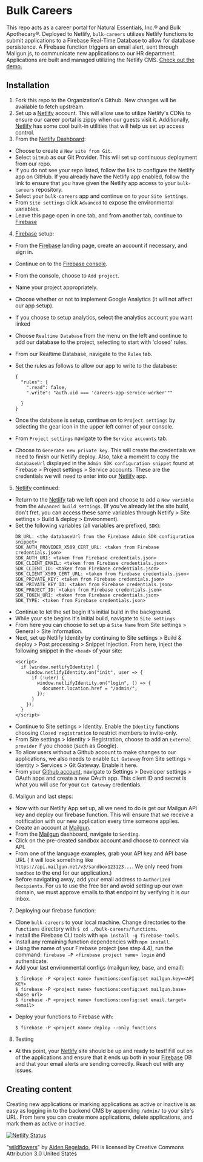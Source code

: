 # Bulk Careers

This repo acts as a career portal for Natural Essentials, Inc.® and Bulk
Apothecary®. Deployed to Netlify, `bulk-careers` utilizes Netlify functions to
submit applications to a Firebase Real-Time Database to allow for database
persistence. A Firebase function triggers an email alert, sent through
Mailgun.js, to communicate new applications to our HR department. Applications
are built and managed utilizing the Netlify CMS.  [Check out the demo.]

## Installation

1. Fork this repo to the Organization's Github. New changes will be available
   to fetch upstream.
2. Set up a [Netlify] account. This will allow use to utilize Netlify's CDNs to
   ensure our career portal is zippy when our guests visit it. Additionally,
   [Netlify] has some cool built-in utilities that will help us set up access
   control.
3. From the [Netlify Dashboard]:

- Choose to create a `New site from Git`.
- Select `GitHub` as our Git Provider. This will set up continuous deployment
  from our repo.
- If you do not see your repo listed, follow the link to configure the Netlify
  app on GitHub. If you already have the Netlify app enabled, follow the link
  to ensure that you have given the Netlify app access to your `bulk-careers`
  repository.
- Select your `bulk-careers` app and continue on to your `Site Settings`.
- From `Site settings` click `Advanced` to expose the environmental variables.
- Leave this page open in one tab, and from another tab, continue to
  [Firebase]

4. [Firebase] setup:

- From the [Firebase] landing page, create an account if necessary, and sign
  in.
- Continue on to the [Firebase console].
- From the console, choose to `Add project`.
- Name your project appropriately.
- Choose whether or not to implement Google Analytics (it will not affect our
  app setup).
- If you choose to setup analytics, select the analytics account you want
  linked
- Choose `Realtime Database` from the menu on the left and continue to add our
  database to the project, selecting to start with 'closed' rules.
- From our Realtime Database, navigate to the `Rules` tab.
- Set the rules as follows to allow our app to write to the database:

  ```
  {
    "rules": {
      ".read": false,
      ".write": "auth.uid === 'careers-app-service-worker'""

    }
  }
  ```

- Once the database is setup, continue on to `Project settings` by selecting
  the gear icon in the upper left corner of your console.
- From `Project settings` navigate to the `Service accounts` tab.
- Choose to `Generate new private key`. This will create the credentials we
  need to finish our Netlify deploy. Also, take a moment to copy the
  `databaseUrl` displayed in the `Admin SDK configuration snippet` found at
  Firebase > Project settings > Service accounts. These are the credentials
  we will need to enter into our [Netlify] app.

5. [Netlify] continued:

- Return to the [Netlify] tab we left open and choose to add a `New variable`
  from the `Advanced build settings`. (If you've already let the site
  build, don't fret, you can access these same variables through Netlify >
  Site settings > Build & deploy > Environment).
- Set the following variables (all variables are prefixed, `SDK`):
  ```
  DB_URL: <the databaseUrl from the Firebase Admin SDK configuration snippet>
  SDK_AUTH_PROVIDER_X509_CERT_URL: <taken from Firebase credentials.json>
  SDK_AUTH_URI: <taken from Firebase credentials.json>
  SDK_CLIENT_EMAIL: <taken from Firebase credentials.json>
  SDK_CLIENT_ID: <taken from Firebase credentials.json>
  SDK_CLIENT_X509_CERT_URL: <taken from Firebase credentials.json>
  SDK_PRIVATE_KEY: <taken from Firebase credentials.json>
  SDK_PRIVATE_KEY_ID: <taken from Firebase credentials.json>
  SDK_PROJECT_ID: <taken from Firebase credentials.json>
  SDK_TOKEN_URI: <taken from Firebase credentials.json>
  SDK_TYPE: <taken from Firebase credentials.json>
  ```
- Continue to let the set begin it's initial build in the background.
- While your site begins it's initial build, navigate to `Site settings`.
- From here you can choose to set up a `Site Name` from Site settings >
  General > Site Information.
- Next, set up Netlify Identity by continuing to Site settings > Build &
  deploy > Post processing > Snippet Injection. From here, inject the
  following snippet in the `<head>` of your site:
  ```
  <script>
    if (window.netlifyIdentity) {
      window.netlifyIdentity.on("init", user => {
        if (!user) {
          window.netlifyIdentity.on("login", () => {
            document.location.href = "/admin/";
          });
        }
      });
    }
  </script>
  ```
- Continue to Site settings > Identity. Enable the `Identity` functions
  choosing `Closed registration` to restrict members to invite-only.
- From Site settings > Identity > Registration, choose to add an `External
  provider` if you choose (such as Google).
- To allow users without a Github account to make changes to our applications,
  we also needs to enable `Git Gateway` from Site settings > Identity >
  Services > Git Gateway. Enable it here.
- From your [Github account], navigate to Settings > Developer settings >
  OAuth apps and create a new OAuth app. This client ID and secret is what
  you will use for your `Git Gateway` credentials.

6. Mailgun and last steps:

- Now with our Netlify App set up, all we need to do is get our Mailgun API
  key and deploy our firebase function. This will ensure that we receive a
  notification with our new application every time someone applies.
- Create an account at [Mailgun].
- From the [Mailgun] dashboard, navigate to `Sending`.
- Click on the pre-created sandbox account and choose to connect via API.
- From one of the language examples, grab your API key and API base URL (
  it will look something like `https://api.mailgun.net/v3/sandbox123123...`.
  We only need from `sandbox` to the end for our application.)
- Before navigating away, add your email address to `Authorized Recipients`.
  For us to use the free tier and avoid setting up our own domain, we must
  approve emails to that endpoint by verifying it is our inbox.

7. Deploying our firebase function:

- Clone `bulk-careers` to your local machine. Change directories to the
  `functions` directory with `$ cd ./bulk-careers/functions`.
- Install the Firebase CLI tools with `npm install -g firebase-tools`.
- Install any remaining function dependencies with `npm install`.
- Using the name of your Firebase project (see step 4.4), run the command:
  `firebase -P <firebase project name> login` and authenticate.
- Add your last environmental configs (mailgun key, base, and email):
  ```
  $ firebase -P <project name> functions:config:set mailgun.key=<API KEY>
  $ firebase -P <project name> functions:config:set mailgun.base=<base url>
  $ firebase -P <project name> functions:config:set email.target=<email>
  ```
- Deploy your functions to Firebase with:
  ```
  $ firebase -P <project name> deploy --only functions
  ```

8. Testing

- At this point, your [Netlify] site should be up and ready to test! Fill out
  on of the applications and ensure that it ends up both in your [Firebase] DB
  and that your email alerts are sending correctly. Reach out with any
  issues.

## Creating content

Creating new applications or marking applications as active or inactive is as
easy as logging in to the backend CMS by appending `/admin/` to your site's URL.
From here you can create more applications, delete applications, and mark them
as active or inactive.

[![Netlify Status](https://api.netlify.com/api/v1/badges/e162512c-e213-4d6c-9ef4-828b560988a3/deploy-status)](https://app.netlify.com/sites/bulk-careers/deploys)

"[wildflowers]" by [Aiden Regelado], PH is licensed by Creative Commons
Attribution 3.0 United States

[netlify]: https://netlify.com
[netlify dashboard]: https://app.netlify.com
[firebase]: https://firebase.google.com
[firebase console]: https://console.firebase.google.com
[github account]: https://github.com/settings/developers
[mailgun]: https://mailgun.com
[wildflowers]: https://thenounproject.com/term/wildflowers/4175205/
[aiden regelado]: https://thenounproject.com/aidenopoly
[Check out the demo.]: https://bulk-careers.netlify.app
